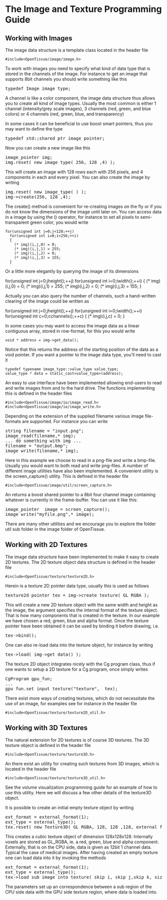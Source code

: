 # The Image and Texture Programming Guide
## Working with Images
The image data structure is a template class located in the header
file

    #include<OpenTissue/image/image.h>

To work with images you need to specify what kind of data type that is
stored in the channels of the image. For instance to get an image that
supports 8bit channels you should write something like this

<pre>
typedef Image<unsigned char> image_type;
</pre>

A channel is like a color component, the image data structure thus allows you to create all kind of image types. Usually the most common is either 1 channel (intensity/grey scale images), 3 channels (red, green, and blue colors) or 4 channels (red, green, blue, and transparency)

In some cases it can be beneficial to use boost smart pointers, thus you may want to define the type
<pre>
typedef std:;shared_ptr<image_type> image_pointer;
</pre>
Now you can create a new image like this
<pre>
image_pointer img;
img.reset( new image_type( 256, 128 ,4) );
</pre>
This will create an image with 128 rows each with 256 pixels, and 4
components in each and every pixel. You can also create the image by
writing
<pre>
img.reset( new image_type( ) );
img->create(256, 128 ,4);
</pre>

The create() method is convenient for re-creating images on the fly or
if you do not know the dimensions of the image until later on. You can
access data in a image by using the () operator, for instance to set
all pixels to semi-transparent green color, you would write

    for(unsigned int j=0;j<128;++j)
      for(unsigned int i=0;i<256;++i)
      {
        (* img)(i,j,0) = 0;
        (* img)(i,j,1) = 255;
        (* img)(i,j,2) = 0;
        (* img)(i,j,3) = 155;
      }

Or a little more elegantly by querying the image of its dimensions

for(unsigned int j=0;j<img->height();++j)
  for(unsigned int i=0;i<img->width();++i)
  {
    (* img)(i,j,0) = 0;
    (* img)(i,j,1) = 255;
    (* img)(i,j,2) = 0;
    (* img)(i,j,3) = 155;
  }

Actually you can also query the number of channels, such a hand-written clearing of the image could be written as

for(unsigned int j=0;j<img->height();++j)
  for(unsigned int i=0;i<img->width();++i)
    for(unsigned int c=0;c<img->channels();++c)
    {
      (* img)(i,j,c) = 0;
    }

In some cases you may want to access the image data as a linear contiguous array, stored in row-format, for this you would write

    void * address = img->get_data();

Notice that this returns the address of the starting position of the data as a void pointer. If you want a pointer to the image data type, you'll need to cast it

    typedef typename image_type::value_type value_type;
    value_type * data = static_cast<value_type>(address);

An easy to use interface have been implemented allowing end-users to read and write images from and to the hard drive. The functions implementing this is defined in the header files

    #include<OpenTissue/image/io/image_read.h>
    #include<OpenTissue/image/io/image_write.h>

Depending on the extension of the supplied filename various image file-formats are supported. For instance you can write

<pre>
string filename = "input.png";
image_read(filename,* img);
... do something with img ...
filename = "output.bmp";
image_write(filename,* img);
</pre>

Here in this example we choose to read in a png-file and write a bmp-file. Usually you would want to both read and write png-files. A number of different image utilities have also been implemented. A convenient utility is the screen_capture() utility. This is defined in the header file

    #include<OpenTissue/image/util/screen_capture.h>

An returns a boost shared pointer to a 8bit four channel image containing whatever is currently in the frame-buffer. You can use it like this:

<pre>
image_pointer  image = screen_capture();
image_write("myfile.png",* image);
</pre>

There are many other utilities and we encourage you to explore the folder util sub folder in the image folder of OpenTissue.



## Working with 2D Textures

The image data structure have been implemented to make it easy to create 2D textures. The 2D texture object data structure is defined in the header file

    #include<OpenTissue/texture/texture2D.h>

Herein is a texture 2D pointer data type, usually this is used as follows

<pre>
texture2d_pointer tex = img->create_texture( GL_RGBA );
</pre>

This will create a new 2D texture object with the same width and height as the image, the argument specifies the internal format of the texture object. That is how many components that is created in the texture. In our example we have chosen a red, green, blue and alpha format. Once the texture pointer have been obtained it can be used by binding it before drawing, i.e.
<pre>
tex->bind();
</pre>

One can also re-load data into the texture object, for instance by writing

<pre>
tex->load( img->get_data() );
</pre>

The texture 2D object integrates nicely with the Cg program class, thus if one wants to setup a 2D texture for a Cg program, once simply writes

<pre>
CgProgram gpu_fun;
...
gpu_fun.set_input_texture("texture",  tex);
</pre>

There exist more ways of creating textures, which do not necessitate the use of an image, for examples see for instance in the header file

    #include<OpenTissue/texture/texture2D_util.h>

## Working with 3D Textures

The natural extension for 2D textures is of course 3D textures. The 3D texture object is defined in the header file

    #include<OpenTissue/texture/texture3D.h>

An there exist an utility for creating such textures from 3D images, which is located in the header file

    #include<OpenTissue/texture/texture3D_util.h>

See the volume visualization programming guide for an example of how to use this utility. Here we will discuss a few other details of the texture3D object.

It is possible to create an initial empty texture object by writing

<pre>
ext_format = external_format<unsigned short>(1);
ext_type = external_type<unsigned short>();
tex.reset( new Texture3D( GL_RGBA, 128, 128 ,128, external_format, external_type)
</pre>

This creates a cubic texture object of dimension 128x128x128. Internally voxels are stored as GL_RGBA, ie. a red, green, blue and alpha component. Externally, that is on the CPU side, data is given as 12bit 1 channel data. Typical the case of medical images. After having created an empty texture one can load data into it by invoking the methods

<pre>
ext_format = external_format<unsigned short>(1);
ext_type = external_type<unsigned short>();
tex->load_sub_image_into_texture( skip_i, skip_j,skip_k, size_i,size_j,size_k, offset_i, offset_j, offset_k, fill_i,fill_j,fill_k, data);
</pre>

The parameters set up an correspondence between a sub region of the CPU side data with the GPU side texture region, where data is loaded into.
